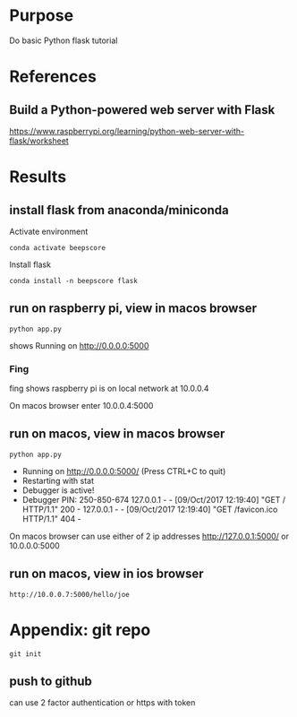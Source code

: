 # Purpose
Do basic Python flask tutorial

# References

## Build a Python-powered web server with Flask
https://www.raspberrypi.org/learning/python-web-server-with-flask/worksheet

# Results

## install flask from anaconda/miniconda

Activate environment

    conda activate beepscore

Install flask

    conda install -n beepscore flask

## run on raspberry pi, view in macos browser
    python app.py

shows Running on http://0.0.0.0:5000

### Fing
fing shows raspberry pi is on local network at 10.0.0.4  

On macos browser enter 10.0.0.4:5000  

## run on macos, view in macos browser
    python app.py

 * Running on http://0.0.0.0:5000/ (Press CTRL+C to quit)
 * Restarting with stat
 * Debugger is active!
 * Debugger PIN: 250-850-674
127.0.0.1 - - [09/Oct/2017 12:19:40] "GET / HTTP/1.1" 200 -
127.0.0.1 - - [09/Oct/2017 12:19:40] "GET /favicon.ico HTTP/1.1" 404 -

On macos browser can use either of 2 ip addresses
    http://127.0.0.1:5000/
    or
    10.0.0.0:5000

## run on macos, view in ios browser

    http://10.0.0.7:5000/hello/joe


# Appendix: git repo

    git init

## push to github
can use 2 factor authentication or https with token

